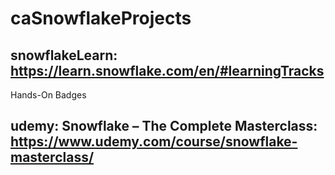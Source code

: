 # caSnowflakeProjects

## snowflakeLearn: https://learn.snowflake.com/en/#learningTracks
Hands-On Badges

## udemy: Snowflake – The Complete Masterclass: https://www.udemy.com/course/snowflake-masterclass/
